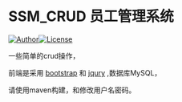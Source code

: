 # SSM_CRUD 员工管理系统                                                         
[![Author](https://img.shields.io/badge/author-beyond-blue.svg)](https://github.com/feiyangbeyond)[![License](https://img.shields.io/badge/license-MIT-4EB1BA.svg?style=flat-square)](https://github.com/feiyangbeyond/ssm_crud/blob/master/LICENSE) 

一些简单的crud操作， 

前端是采用 [bootstrap](http://www.bootcss.com/) 和 [jqury](https://jquery.com/) ,数据库MySQL，

请使用maven构建，和修改用户名密码。